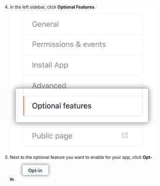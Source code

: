 4. In the left sidebar, click **Optional Features**.
   ![Optional features tab](/assets/images/github-apps/optional-features-option.png) 
5. Next to the optional feature you want to enable for your app, click **Opt-in**.
  ![Opt-in button to enable an optional feature](/assets/images/github-apps/enable-optional-features.png)
